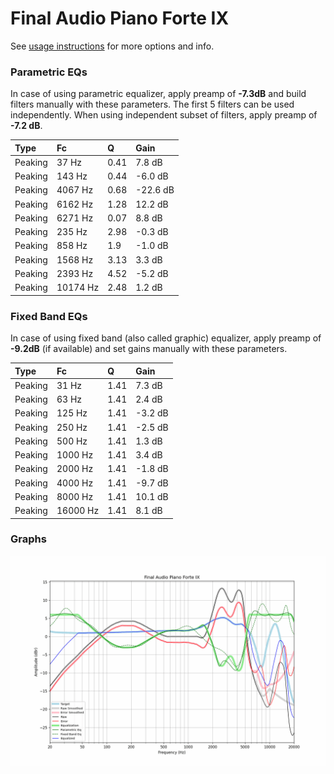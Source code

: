 # Final Audio Piano Forte IX
See [usage instructions](https://github.com/jaakkopasanen/AutoEq#usage) for more options and info.

### Parametric EQs
In case of using parametric equalizer, apply preamp of **-7.3dB** and build filters manually
with these parameters. The first 5 filters can be used independently.
When using independent subset of filters, apply preamp of **-7.2 dB**.

| Type    | Fc       |    Q | Gain     |
|:--------|:---------|:-----|:---------|
| Peaking | 37 Hz    | 0.41 | 7.8 dB   |
| Peaking | 143 Hz   | 0.44 | -6.0 dB  |
| Peaking | 4067 Hz  | 0.68 | -22.6 dB |
| Peaking | 6162 Hz  | 1.28 | 12.2 dB  |
| Peaking | 6271 Hz  | 0.07 | 8.8 dB   |
| Peaking | 235 Hz   | 2.98 | -0.3 dB  |
| Peaking | 858 Hz   | 1.9  | -1.0 dB  |
| Peaking | 1568 Hz  | 3.13 | 3.3 dB   |
| Peaking | 2393 Hz  | 4.52 | -5.2 dB  |
| Peaking | 10174 Hz | 2.48 | 1.2 dB   |

### Fixed Band EQs
In case of using fixed band (also called graphic) equalizer, apply preamp of **-9.2dB**
(if available) and set gains manually with these parameters.

| Type    | Fc       |    Q | Gain    |
|:--------|:---------|:-----|:--------|
| Peaking | 31 Hz    | 1.41 | 7.3 dB  |
| Peaking | 63 Hz    | 1.41 | 2.4 dB  |
| Peaking | 125 Hz   | 1.41 | -3.2 dB |
| Peaking | 250 Hz   | 1.41 | -2.5 dB |
| Peaking | 500 Hz   | 1.41 | 1.3 dB  |
| Peaking | 1000 Hz  | 1.41 | 3.4 dB  |
| Peaking | 2000 Hz  | 1.41 | -1.8 dB |
| Peaking | 4000 Hz  | 1.41 | -9.7 dB |
| Peaking | 8000 Hz  | 1.41 | 10.1 dB |
| Peaking | 16000 Hz | 1.41 | 8.1 dB  |

### Graphs
![](./Final%20Audio%20Piano%20Forte%20IX.png)